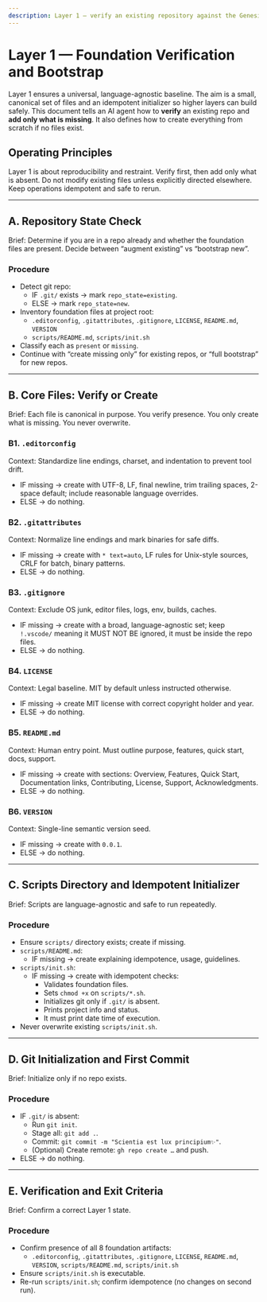 ```yaml
---
description: Layer 1 — verify an existing repository against the Genesis foundation and bootstrap missing pieces without overwriting; also supports clean bootstrap from scratch.
---
```


<!-- memory-bank/instructions/layer-1-verify-and-bootstrap.instructions.md -->

# Layer 1 — Foundation Verification and Bootstrap

Layer 1 ensures a universal, language-agnostic baseline. The aim is a small, canonical set of files and an idempotent initializer so higher layers can build safely. This document tells an AI agent how to **verify** an existing repo and **add only what is missing**. It also defines how to create everything from scratch if no files exist.

## Operating Principles

Layer 1 is about reproducibility and restraint. Verify first, then add only what is absent. Do not modify existing files unless explicitly directed elsewhere. Keep operations idempotent and safe to rerun.

---

## A. Repository State Check

Brief: Determine if you are in a repo already and whether the foundation files are present. Decide between “augment existing” vs “bootstrap new”.

### Procedure
- Detect git repo:
  - IF `.git/` exists → mark `repo_state=existing`.
  - ELSE → mark `repo_state=new`.
- Inventory foundation files at project root:
  - `.editorconfig`, `.gitattributes`, `.gitignore`, `LICENSE`, `README.md`, `VERSION`
  - `scripts/README.md`, `scripts/init.sh`
- Classify each as `present` or `missing`.
- Continue with “create missing only” for existing repos, or “full bootstrap” for new repos.

---

## B. Core Files: Verify or Create

Brief: Each file is canonical in purpose. You verify presence. You only create what is missing. You never overwrite.

### B1. `.editorconfig`
Context: Standardize line endings, charset, and indentation to prevent tool drift.
- IF missing → create with UTF-8, LF, final newline, trim trailing spaces, 2-space default; include reasonable language overrides.
- ELSE → do nothing.

### B2. `.gitattributes`
Context: Normalize line endings and mark binaries for safe diffs.
- IF missing → create with `* text=auto`, LF rules for Unix-style sources, CRLF for batch, binary patterns.
- ELSE → do nothing.

### B3. `.gitignore`
Context: Exclude OS junk, editor files, logs, env, builds, caches.
- IF missing → create with a broad, language-agnostic set; keep `!.vscode/` meaning it MUST NOT BE ignored, it must be inside the repo files.
- ELSE → do nothing.

### B4. `LICENSE`
Context: Legal baseline. MIT by default unless instructed otherwise.
- IF missing → create MIT license with correct copyright holder and year.
- ELSE → do nothing.

### B5. `README.md`
Context: Human entry point. Must outline purpose, features, quick start, docs, support.
- IF missing → create with sections: Overview, Features, Quick Start, Documentation links, Contributing, License, Support, Acknowledgments.
- ELSE → do nothing.

### B6. `VERSION`
Context: Single-line semantic version seed.
- IF missing → create with `0.0.1`.
- ELSE → do nothing.

---

## C. Scripts Directory and Idempotent Initializer

Brief: Scripts are language-agnostic and safe to run repeatedly.

### Procedure
- Ensure `scripts/` directory exists; create if missing.
- `scripts/README.md`:
  - IF missing → create explaining idempotence, usage, guidelines.
- `scripts/init.sh`:
  - IF missing → create with idempotent checks:
    - Validates foundation files.
    - Sets `chmod +x` on `scripts/*.sh`.
    - Initializes git only if `.git/` is absent.
    - Prints project info and status.
    - It must print date time of execution.
- Never overwrite existing `scripts/init.sh`.

---

## D. Git Initialization and First Commit

Brief: Initialize only if no repo exists.

### Procedure
- IF `.git/` is absent:
  - Run `git init`.
  - Stage all: `git add .`.
  - Commit: `git commit -m "Scientia est lux principium✨"`.
  - (Optional) Create remote: `gh repo create …` and push.
- ELSE → do nothing.

---

## E. Verification and Exit Criteria

Brief: Confirm a correct Layer 1 state.

### Procedure
- Confirm presence of all 8 foundation artifacts:
  - `.editorconfig`, `.gitattributes`, `.gitignore`, `LICENSE`, `README.md`, `VERSION`, `scripts/README.md`, `scripts/init.sh`
- Ensure `scripts/init.sh` is executable.
- Re-run `scripts/init.sh`; confirm idempotence (no changes on second run).
